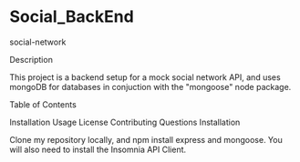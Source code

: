 # Social_BackEnd

social-network

Description

This project is a backend setup for a mock social network API, and uses mongoDB for databases in conjuction with the "mongoose" node package.

Table of Contents

Installation
Usage
License
Contributing
Questions
Installation

Clone my repository locally, and npm install express and mongoose. You will also need to install the Insomnia API Client.

